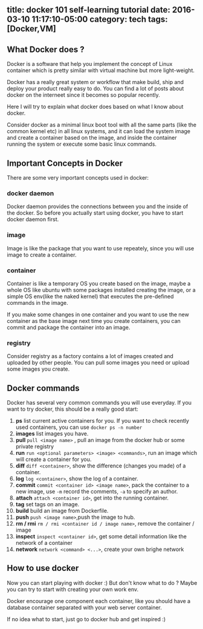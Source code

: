title: docker 101 self-learning tutorial
date: 2016-03-10 11:17:10-05:00
category: tech
tags: [Docker,VM]
---

## What Docker does ?

Docker is a software that help you implement the concept of Linux container which is pretty similar with virtual machine but more light-weight.

Docker has a really great system or workflow that make build, ship and deploy your product really easy to do. You can find a lot of posts about docker on the interneet since it becomes so popular recently.

Here I will try to explain what docker does based on what I know about docker.

Consider docker as a minimal linux boot tool with all the same parts (like the common kernel etc) in all linux systems, and it can load the system image and create a container based on the image, and inside the container running the system or execute some basic linux commands.

## Important Concepts in Docker

There are some very important concepts used in docker:

### docker daemon

Docker daemon provides the connections between you and the inside of the docker. So before you actually start using docker, you have to start docker daemon first.

### image

Image is like the package that you want to use repeately, since you will use image to create a container.

### container

Container is like a temporary OS you create based on the image, maybe a whole OS like ubuntu with some packages installed creating the image, or a simple OS env(like the naked kernel) that executes the pre-defined commands in the image.

If you make some changes in one container and you want to use the new container as the base image next time you create containers, you can commit and package the container into an image.

### registry

Consider registry as a factory contains a lot of images created and uploaded by other people. You can pull some images you need or upload some images you create.

## Docker commands

Docker has several very common commands you will use everyday. If you want to try docker, this should be a really good start:

1. **ps**
  list current active containers for you. If you want to check recently used containers, you can use `docker ps -n number`
2. **images**
  list images you have.
3. **pull**
  `pull <image name>` , pull an image from the docker hub or some private registry
4. **run**
  `run <optional parameters> <image> <commands>`, run an image which will create a container for you.
5. **diff**
  `diff <container>`, show the difference (changes you made) of a container.
6. **log**
  `log <container>`, show the log of a container.
7. **commit**
  `commit <container id> <image name>`, pack the container to a new image, use `-m` record the comments, `-a` to specify an author.
8. **attach**
  `attach <container id>`, get into the running container.
9. **tag**
  set tags on an image.
10. **build**
  build an image from Dockerfile.
11. **push**
  `push <image name>`,push the image to hub.
12. **rm / rmi**
  `rm / rmi <container id / image name>`, remove the container / image
13. **inspect**
  `inspect <container id>`, get some detail information like the network of a container
14. **network**
  `network <command> <...>`, create your own brighe network


## How to use docker

Now you can start playing with docker :) But don't know what to do ? Maybe you can try to start with creating your own work env.

Docker encourage one component each container, like you should have a database container separated with your web server container.

If no idea what to start, just go to docker hub and get inspired :)
